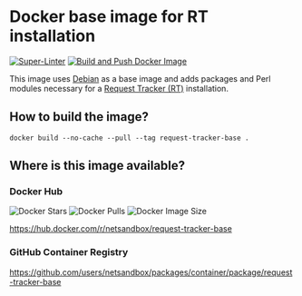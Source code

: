 # Docker base image for RT installation

[![Super-Linter](https://github.com/cloos/docker-rt-base/workflows/Super-Linter/badge.svg)](https://github.com/marketplace/actions/super-linter)
[![Build and Push Docker Image](https://github.com/netsandbox/docker-rt-base/actions/workflows/build.yml/badge.svg)](https://github.com/netsandbox/docker-rt-base/actions/workflows/build.yml)

This image uses [Debian](https://www.debian.org/) as a base image and adds packages and Perl modules necessary for a [Request Tracker (RT)](https://bestpractical.com/request-tracker) installation.

## How to build the image?

```shell
docker build --no-cache --pull --tag request-tracker-base .
```

## Where is this image available?

### Docker Hub

![Docker Stars](https://img.shields.io/docker/stars/netsandbox/request-tracker-base.svg)
![Docker Pulls](https://img.shields.io/docker/pulls/netsandbox/request-tracker-base.svg)
![Docker Image Size](https://img.shields.io/docker/image-size/netsandbox/request-tracker-base.svg)

<https://hub.docker.com/r/netsandbox/request-tracker-base>

### GitHub Container Registry

<https://github.com/users/netsandbox/packages/container/package/request-tracker-base>
